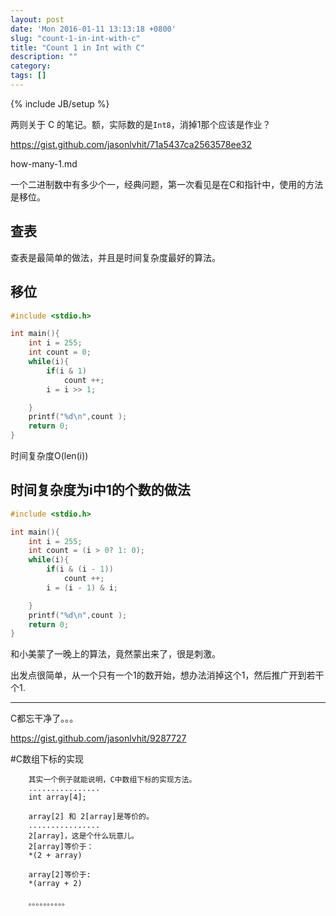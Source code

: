 ```yaml
---
layout: post
date: 'Mon 2016-01-11 13:13:18 +0800'
slug: "count-1-in-int-with-c"
title: "Count 1 in Int with C"
description: ""
category: 
tags: []
---
```

{% include JB/setup %}

两则关于 C 的笔记。额，实际数的是`Int8`，消掉1那个应该是作业？

https://gist.github.com/jasonlvhit/71a5437ca2563578ee32

how-many-1.md

一个二进制数中有多少个一，经典问题，第一次看见是在C和指针中，使用的方法是移位。

## 查表

查表是最简单的做法，并且是时间复杂度最好的算法。

## 移位

``` c
#include <stdio.h>

int main(){
	int i = 255;
	int count = 0;
	while(i){
		if(i & 1)
			count ++;
		i = i >> 1;

	}
	printf("%d\n",count );
	return 0;
}
```
时间复杂度O(len(i))

## 时间复杂度为i中1的个数的做法
``` c
#include <stdio.h>

int main(){
	int i = 255;
	int count = (i > 0? 1: 0);
	while(i){
		if(i & (i - 1))
			count ++;
		i = (i - 1) & i;

	}
	printf("%d\n",count );
	return 0;
}
```
和小美蒙了一晚上的算法，竟然蒙出来了，很是刺激。

出发点很简单，从一个只有一个1的数开始，想办法消掉这个1，然后推广开到若干个1.

---

C都忘干净了。。。

https://gist.github.com/jasonlvhit/9287727

#C数组下标的实现
````
	其实一个例子就能说明，C中数组下标的实现方法。
	................
	int array[4];

	array[2] 和 2[array]是等价的。
	................
	2[array]，这是个什么玩意儿。
	2[array]等价于：
	*(2 + array)

	array[2]等价于:
	*(array + 2)

	。。。。。。。。。。
````
